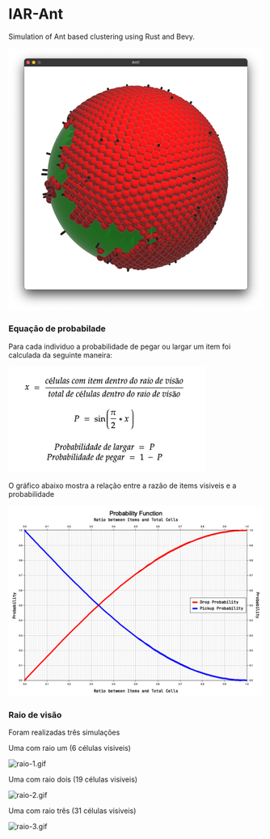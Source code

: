 # IAR-Ant

Simulation of Ant based clustering using Rust and Bevy.

![showcase.png](assets/img/showcase.png)

### Equação de probabilade

Para cada individuo a probabilidade de pegar ou largar um item foi calculada da seguinte maneira:

![equation.png](assets/img/equation.png)

O gráfico abaixo mostra a relação entre a razão de items visiveis e a probabilidade

![probability_function.png](assets/img/probability_function.png)

### Raio de visão

Foram realizadas três simulações

Uma com raio um (6 células visiveis)

![raio-1.gif](assets/gif/raio-1.gif)

Uma com raio dois (19 células visiveis)

![raio-2.gif](assets/gif/raio-2.gif)

Uma com raio três (31 células visiveis)

![raio-3.gif](assets/gif/raio-3.gif)

